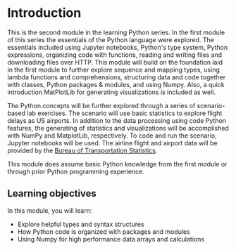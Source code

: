 # Introduction

This is the second module in the learning Python series. In the first module of this series the essentials of the Python language were explored. The essentials included using Jupyter notebooks, Python's type system, Python expressions, organizing code with functions, reading and writing files and downloading files over HTTP. This module will build on the foundation laid in the first module to further explore sequence and mapping types, using lambda functions and comprehensions, structuring data and code together with classes, Python packages & modules, and using Numpy. Also, a quick introduction MatPlotLib for generating visualizations is included as well.

The Python concepts will be further explored through a series of scenario-based lab exercises. The scenario will use basic statistics to explore flight delays as US airports. In addition to the data processing using code Python features, the generating of statistics and visualizations will be accomplished with NumPy and MatplotLib, respectively. To code and run the scenario, Jupyter notebooks will be used. The airline flight and airport data will be provided by the [Bureau of Transportation Statistics](https://www.bts.gov/).

 This module does assume basic Python knowledge from the first module or through prior Python programming experience.

## Learning objectives

In this module, you will learn:

- Explore helpful types and syntax structures
- How Python code is organized with packages and modules
- Using Numpy for high performance data arrays and calculations